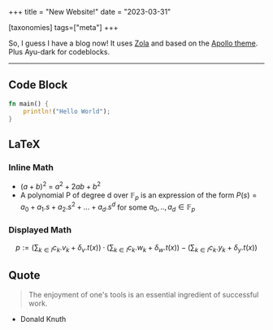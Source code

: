 +++
title = "New Website!"
date = "2023-03-31"

[taxonomies]
tags=["meta"]
+++

So, I guess I have a blog now! It uses [Zola](https://www.getzola.org/) and based on the [Apollo theme](https://github.com/not-matthias/apollo). Plus Ayu-dark for codeblocks.

---

## Code Block

```rust
fn main() {
    println!("Hello World");
}
```

## LaTeX

### Inline Math

-   $(a+b)^2$ = $a^2 + 2ab + b^2$
-   A polynomial P of degree d over $\mathbb{F}_p$ is an expression of the form
    $P(s) = a_0 + a_1 . s + a_2 . s^2 + ... + a_d . s^d$ for some
    $a_0,..,a_d \in \mathbb{F}_p$

### Displayed Math

$$
p := (\sum_{k∈I}{c_k.v_k} + \delta_v.t(x))·(\sum_{k∈I}{c_k.w_k} + \delta_w.t(x)) − (\sum_{k∈I}{c_k.y_k} + \delta_y.t(x))
$$


## Quote

> The enjoyment of one's tools is an essential ingredient of successful work.
- Donald Knuth

